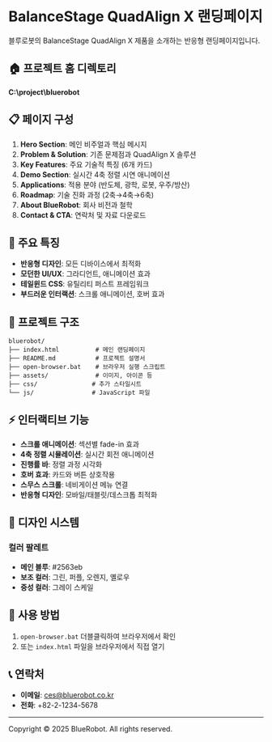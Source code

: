 # BalanceStage QuadAlign X 랜딩페이지

블루로봇의 BalanceStage QuadAlign X 제품을 소개하는 반응형 랜딩페이지입니다.

## 🏠 프로젝트 홈 디렉토리
**C:\project\bluerobot**

## 📋 페이지 구성

1. **Hero Section**: 메인 비주얼과 핵심 메시지
2. **Problem & Solution**: 기존 문제점과 QuadAlign X 솔루션
3. **Key Features**: 주요 기술적 특징 (6개 카드)
4. **Demo Section**: 실시간 4축 정렬 시연 애니메이션
5. **Applications**: 적용 분야 (반도체, 광학, 로봇, 우주/방산)
6. **Roadmap**: 기술 진화 과정 (2축→4축→6축)
7. **About BlueRobot**: 회사 비전과 철학
8. **Contact & CTA**: 연락처 및 자료 다운로드

## 🚀 주요 특징

- **반응형 디자인**: 모든 디바이스에서 최적화
- **모던한 UI/UX**: 그라디언트, 애니메이션 효과
- **테일윈드 CSS**: 유틸리티 퍼스트 프레임워크
- **부드러운 인터랙션**: 스크롤 애니메이션, 호버 효과

## 📁 프로젝트 구조

```
bluerobot/
├── index.html          # 메인 랜딩페이지
├── README.md           # 프로젝트 설명서
├── open-browser.bat    # 브라우저 실행 스크립트
├── assets/             # 이미지, 아이콘 등
├── css/               # 추가 스타일시트
└── js/                # JavaScript 파일
```

## ⚡ 인터랙티브 기능

- **스크롤 애니메이션**: 섹션별 fade-in 효과
- **4축 정렬 시뮬레이션**: 실시간 회전 애니메이션
- **진행률 바**: 정렬 과정 시각화
- **호버 효과**: 카드와 버튼 상호작용
- **스무스 스크롤**: 네비게이션 메뉴 연결
- **반응형 디자인**: 모바일/태블릿/데스크톱 최적화

## 🎨 디자인 시스템

### 컬러 팔레트
- **메인 블루**: #2563eb
- **보조 컬러**: 그린, 퍼플, 오렌지, 옐로우
- **중성 컬러**: 그레이 스케일

## 🚀 사용 방법

1. `open-browser.bat` 더블클릭하여 브라우저에서 확인
2. 또는 `index.html` 파일을 브라우저에서 직접 열기

## 📞 연락처

- **이메일**: ces@bluerobot.co.kr
- **전화**: +82-2-1234-5678

---
Copyright © 2025 BlueRobot. All rights reserved.